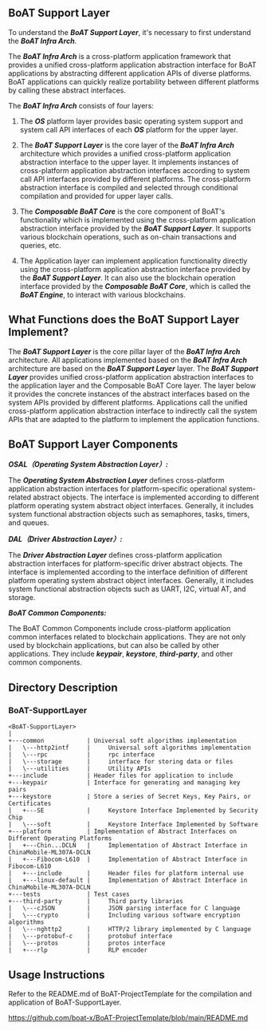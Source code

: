 ## BoAT Support Layer

To understand the ***BoAT Support Layer***, it's necessary to first understand the ***BoAT Infra Arch***.

The ***BoAT Infra Arch*** is a cross-platform application framework that provides a unified cross-platform application abstraction interface for BoAT applications by abstracting different application APIs of diverse platforms. BoAT applications can quickly realize portability between different platforms by calling these abstract interfaces.

The ***BoAT Infra Arch*** consists of four layers:

1. The ***OS*** platform layer provides basic operating system support and system call API interfaces of each ***OS*** platform for the upper layer.

2. The ***BoAT Support Layer*** is the core layer of the ***BoAT Infra Arch*** architecture which provides a unified cross-platform application abstraction interface to the upper layer. It implements instances of cross-platform application abstraction interfaces according to system call API interfaces provided by different platforms. The cross-platform abstraction interface is compiled and selected through conditional compilation and provided for upper layer calls.

3. The ***Composable BoAT Core*** is the core component of BoAT's functionality which is implemented using the cross-platform application abstraction interface provided by the ***BoAT Support Layer***. It supports various blockchain operations, such as on-chain transactions and queries, etc.

4. The Application layer can implement application functionality directly using the cross-platform application abstraction interface provided by the ***BoAT Support Layer***. It can also use the blockchain operation interface provided by the ***Composable BoAT Core***, which is called the ***BoAT Engine***, to interact with various blockchains.

## What Functions does the BoAT Support Layer Implement?
The ***BoAT Support Layer*** is the core pillar layer of the ***BoAT Infra Arch*** architecture. All applications implemented based on the ***BoAT Infra Arch*** architecture are based on the ***BoAT Support Layer*** layer. The ***BoAT Support Layer*** provides unified cross-platform application abstraction interfaces to the application layer and the Composable BoAT Core layer. The layer below it provides the concrete instances of the abstract interfaces based on the system APIs provided by different platforms. Applications call the unified cross-platform application abstraction interface to indirectly call the system APIs that are adapted to the platform to implement the application functions.

## BoAT Support Layer Components
***OSAL（Operating System Abstraction Layer）:***

The ***Operating System Abstraction Layer*** defines cross-platform application abstraction interfaces for platform-specific operational system-related abstract objects. The interface is implemented according to different platform operating system abstract object interfaces. Generally, it includes system functional abstraction objects such as semaphores, tasks, timers, and queues.

***DAL（Driver Abstraction Layer）:***

The ***Driver Abstraction Layer*** defines cross-platform application abstraction interfaces for platform-specific driver abstract objects. The interface is implemented according to the interface definition of different platform operating system abstract object interfaces. Generally, it includes system functional abstraction objects such as UART, I2C, virtual AT, and storage.

***BoAT Common Components:***

The BoAT Common Components include cross-platform application common interfaces related to blockchain applications. They are not only used by blockchain applications, but can also be called by other applications. They include ***keypair***, ***keystore***, ***third-party***, and other common components.

## Directory Description
### BoAT-SupportLayer
```
<BoAT-SupportLayer>
|
+---common            | Universal soft algorithms implementation
|   \---http2intf     |     Universal soft algorithms implementation
|   \---rpc           |     rpc interface
|   \---storage       |     interface for storing data or files
|   \---utilities     |     Utility APIs
+---include           | Header files for application to include
+---keypair           | Interface for generating and managing key pairs
+---keystore          | Store a series of Secret Keys, Key Pairs, or Certificates
|   +---SE            |     Keystore Interface Implemented by Security Chip
|   \---soft          |     Keystore Interface Implemented by Software
+---platform          | Implementation of Abstract Interfaces on Different Operating Platforms
|   +---Chin...DCLN   |     Implementation of Abstract Interface in ChinaMobile-ML307A-DCLN
|   +---Fibocom-L610  |     Implementation of Abstract Interface in Fibocom-L610
|   +---include       |     Header files for platform internal use
|   +---linux-default |     Implementation of Abstract Interface in ChinaMobile-ML307A-DCLN
+---tests             | Test cases
+---third-party       |     Third party libraries
|   \---cJSON         |     JSON parsing interface for C language 
|   \---crypto        |     Including various software encryption algorithms
|   \---nghttp2       |     HTTP/2 library implemented by C language
|   \---protobuf-c    |     protobuf interface
|   \---protos        |     protos interface
|   +---rlp           |     RLP encoder
```
## Usage Instructions
Refer to the README.md of BoAT-ProjectTemplate for the compilation and application of BoAT-SupportLayer.

https://github.com/boat-x/BoAT-ProjectTemplate/blob/main/README.md
